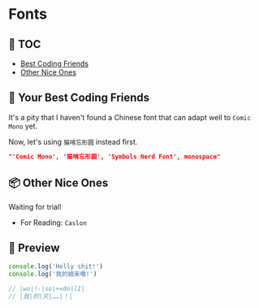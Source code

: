 # Fonts

## 📝 TOC

- [Best Coding Friends](#coding)
- [Other Nice Ones](#other)

## 👫 Your Best Coding Friends <a name='coding'></a>

It's a pity that I haven't found a Chinese font that can adapt well to `Comic Mono` yet.

Now, let's using `猫啃忘形圆` instead first.

```json
"'Comic Mono', '猫啃忘形圆', 'Symbols Nerd Font', monospace"
```

## 📦 Other Nice Ones <a name="other"></a>

Waiting for trial!

- For Reading: `Caslon`

## 📑 Preview

```js
console.log('Holly shit!')
console.log('我的娘亲嘞!')

// |wo|!-|so|+=0o|lI|
// |我|的|天|……|！|
```
